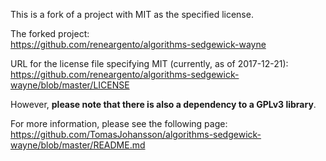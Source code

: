 This is a fork of a project with MIT as the specified license.

The forked project:<br>
<https://github.com/reneargento/algorithms-sedgewick-wayne>

URL for the license file specifying MIT (currently, as of 2017-12-21):<br>
<https://github.com/reneargento/algorithms-sedgewick-wayne/blob/master/LICENSE>

However, **please note that there is also a dependency to a GPLv3 library**.

For more information, please see the following page:<br>
<https://github.com/TomasJohansson/algorithms-sedgewick-wayne/blob/master/README.md>
  